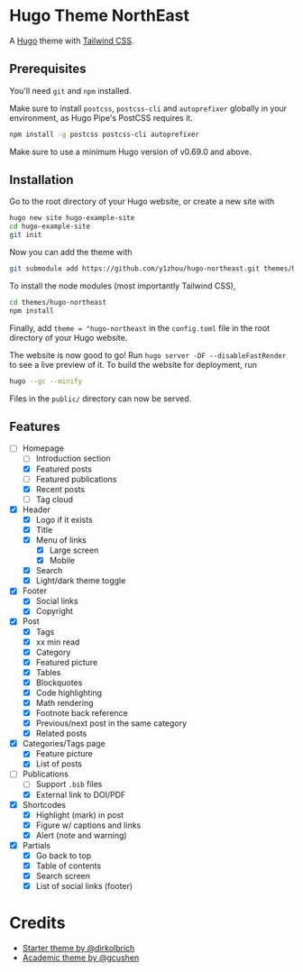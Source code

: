 # Hugo Theme NorthEast

A [Hugo](https://gohugo.io) theme with [Tailwind CSS](https://tailwindcss.com).

## Prerequisites

You'll need `git` and `npm` installed.

Make sure to install `postcss`, `postcss-cli` and `autoprefixer` globally in your environment, as Hugo Pipe's PostCSS requires it.

```bash
npm install -g postcss postcss-cli autoprefixer
```

Make sure to use a minimum Hugo version of v0.69.0 and above.

## Installation

Go to the root directory of your Hugo website, or create a new site with

```bash
hugo new site hugo-example-site
cd hugo-example-site
git init
```

Now you can add the theme with

```bash
git submodule add https://github.com/y1zhou/hugo-northeast.git themes/hugo-northeast
```

To install the node modules (most importantly Tailwind CSS),

```bash
cd themes/hugo-northeast
npm install
```

Finally, add `theme = "hugo-northeast` in the `config.toml` file in the root directory of your Hugo website.

The website is now good to go! Run `hugo server -DF --disableFastRender` to see a live preview of it. To build the website for deployment, run

```bash
hugo --gc --minify
```

Files in the `public/` directory can now be served.

## Features

-   [ ] Homepage
    -   [ ] Introduction section
    -   [x] Featured posts
    -   [ ] Featured publications
    -   [x] Recent posts
    -   [ ] Tag cloud
-   [x] Header
    -   [x] Logo if it exists
    -   [x] Title
    -   [x] Menu of links
        -   [x] Large screen
        -   [x] Mobile
    -   [x] Search
    -   [x] Light/dark theme toggle
-   [x] Footer
    -   [x] Social links
    -   [x] Copyright
-   [x] Post
    -   [x] Tags
    -   [x] xx min read
    -   [x] Category
    -   [x] Featured picture
    -   [x] Tables
    -   [x] Blockquotes
    -   [x] Code highlighting
    -   [x] Math rendering
    -   [x] Footnote back reference
    -   [x] Previous/next post in the same category
    -   [x] Related posts
-   [x] Categories/Tags page
    -   [x] Feature picture
    -   [x] List of posts
-   [ ] Publications
    -   [ ] Support `.bib` files
    -   [x] External link to DOI/PDF
-   [x] Shortcodes
    -   [x] Highlight (mark) in post
    -   [x] Figure w/ captions and links
    -   [x] Alert (note and warning)
-   [x] Partials
    -   [x] Go back to top
    -   [x] Table of contents
    -   [x] Search screen
    -   [x] List of social links (footer)

# Credits

-   [Starter theme by @dirkolbrich](https://github.com/dirkolbrich/hugo-theme-tailwindcss-starter)
-   [Academic theme by @gcushen](https://sourcethemes.com/academic/)
